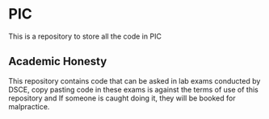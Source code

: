 # PIC
This is a repository to store all the code in PIC
## Academic Honesty
This repository contains code that can be asked in lab exams conducted by DSCE, copy pasting code in these exams is against the terms of use of this repository and If someone is caught doing it, they will be booked for malpractice.
